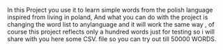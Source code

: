 In this Project you use it to learn simple words from the polish language inspired from living in poland, And what you can do with the project is changing the word list to anylanguage and it will work the same way ,
 of course this project reflects only a hundred words just for testing so i will share with you here some CSV. file so you can try out till 50000 WORDS.
